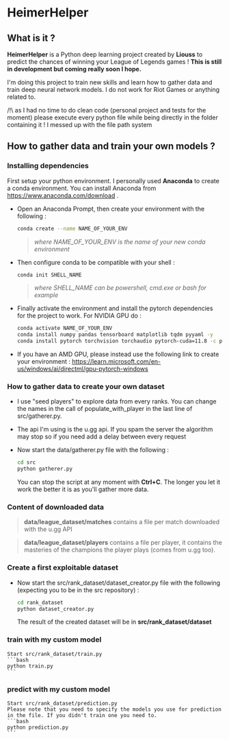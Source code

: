 
# HeimerHelper
## What is it ?
**HeimerHelper** is a Python deep learning project created by **Liouss** to predict the chances of winning your League of Legends games ! **This is still in development but coming really soon I hope.**

I'm doing this project to train new skills and learn how to gather data and train deep neural network models. I do not work for Riot Games or anything related to.

/!\ as I had no time to do clean code (personal project and tests for the moment) please execute every python file while being directly in the folder containing it ! I messed up with the file path system

## How to gather data and train your own models ?

### Installing dependencies 

First setup your python environment. I personally used **Anaconda** to create a conda environment.
You can install Anaconda from https://www.anaconda.com/download .

- Open an Anaconda Prompt, then create your environment with the following :
	```bash
	conda create --name NAME_OF_YOUR_ENV
	```
	> *where NAME_OF_YOUR_ENV is the name of your new conda environment*

- Then configure conda to be compatible with your shell :
 	```bash
	conda init SHELL_NAME
	```
	>*where SHELL_NAME can be powershell, cmd.exe or bash for example*

- Finally activate the environment and install the pytorch dependencies for the project to work. For NVIDIA GPU do :
	```bash
	conda activate NAME_OF_YOUR_ENV
	conda install numpy pandas tensorboard matplotlib tqdm pyyaml -y
	conda install pytorch torchvision torchaudio pytorch-cuda=11.8 -c pytorch -c nvidia
	```
- If you have an AMD GPU, please instead use the following link to create your environment : https://learn.microsoft.com/en-us/windows/ai/directml/gpu-pytorch-windows

### How to gather data to create your own dataset
- I use "seed players" to explore data from every ranks. You can change the names in the call of populate_with_player in the last line of src/gatherer.py.
- The api I'm using is the u.gg api. If you spam the server the algorithm may stop so if you need add a delay between every request
- Now start the data/gatherer.py file with the following :

 	```bash
	cd src
	python gatherer.py
	```
	You can stop the script at any moment with **Ctrl+C**. The longer you let it work the better it is as you'll gather more data.


### Content of downloaded data

>**data/league_dataset/matches** contains a file per match downloaded with the u.gg API

>**data/league_dataset/players** contains a file per player, it contains the masteries of the champions the player plays (comes from u.gg too).

### Create a first exploitable dataset
 - Now start the src/rank_dataset/dataset_creator.py file with the following (expecting you to be in the src repository) :
 
 	```bash
	cd rank_dataset
	python dataset_creator.py
	```
	The result of the created dataset will be in **src/rank_dataset/dataset**

### train with my custom model
	Start src/rank_dataset/train.py
 	```bash
	python train.py
	```
### predict with my custom model
	Start src/rank_dataset/prediction.py
	Please note that you need to specify the models you use for prediction in the file. If you didn't train one you need to.
 	```bash
	python prediction.py
	```